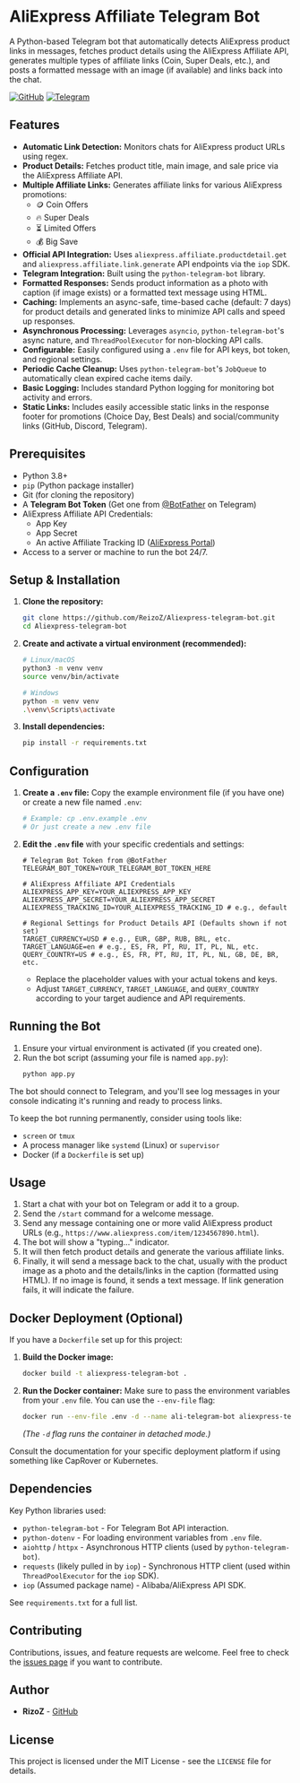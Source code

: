 # AliExpress Affiliate Telegram Bot

A Python-based Telegram bot that automatically detects AliExpress product links in messages, fetches product details using the AliExpress Affiliate API, generates multiple types of affiliate links (Coin, Super Deals, etc.), and posts a formatted message with an image (if available) and links back into the chat.

[![GitHub](https://img.shields.io/badge/GitHub-ReizoZ-blue?style=flat-square&logo=github)](https://github.com/ReizoZ) [![Telegram](https://img.shields.io/badge/Telegram-AliBot-blue?style=flat-square&logo=telegram)](https://t.me/Alixpress_discount_bot)
<!-- Optional: Add a Telegram link badge if you have a public bot/channel -->
<!-- [![Telegram](https://img.shields.io/badge/Telegram-Bot%20Channel-blue?style=flat-square&logo=telegram)](https://t.me/YourBotOrChannelLink) -->

## Features

*   **Automatic Link Detection:** Monitors chats for AliExpress product URLs using regex.
*   **Product Details:** Fetches product title, main image, and sale price via the AliExpress Affiliate API.
*   **Multiple Affiliate Links:** Generates affiliate links for various AliExpress promotions:
    *   🪙 Coin Offers
    *   🔥 Super Deals
    *   ⏳ Limited Offers
    *   💰 Big Save
*   **Official API Integration:** Uses `aliexpress.affiliate.productdetail.get` and `aliexpress.affiliate.link.generate` API endpoints via the `iop` SDK.
*   **Telegram Integration:** Built using the `python-telegram-bot` library.
*   **Formatted Responses:** Sends product information as a photo with caption (if image exists) or a formatted text message using HTML.
*   **Caching:** Implements an async-safe, time-based cache (default: 7 days) for product details and generated links to minimize API calls and speed up responses.
*   **Asynchronous Processing:** Leverages `asyncio`, `python-telegram-bot`'s async nature, and `ThreadPoolExecutor` for non-blocking API calls.
*   **Configurable:** Easily configured using a `.env` file for API keys, bot token, and regional settings.
*   **Periodic Cache Cleanup:** Uses `python-telegram-bot`'s `JobQueue` to automatically clean expired cache items daily.
*   **Basic Logging:** Includes standard Python logging for monitoring bot activity and errors.
*   **Static Links:** Includes easily accessible static links in the response footer for promotions (Choice Day, Best Deals) and social/community links (GitHub, Discord, Telegram).

## Prerequisites

*   Python 3.8+
*   `pip` (Python package installer)
*   Git (for cloning the repository)
*   A **Telegram Bot Token** (Get one from [@BotFather](https://t.me/BotFather) on Telegram)
*   AliExpress Affiliate API Credentials:
    *   App Key
    *   App Secret
    *   An active Affiliate Tracking ID ([AliExpress Portal](https://portals.aliexpress.com/))
*   Access to a server or machine to run the bot 24/7.

## Setup & Installation

1.  **Clone the repository:**
    ```bash
    git clone https://github.com/ReizoZ/Aliexpress-telegram-bot.git
    cd Aliexpress-telegram-bot
    ```

2.  **Create and activate a virtual environment (recommended):**
    ```bash
    # Linux/macOS
    python3 -m venv venv
    source venv/bin/activate

    # Windows
    python -m venv venv
    .\venv\Scripts\activate
    ```

3.  **Install dependencies:**
    ```bash
    pip install -r requirements.txt
    ```
## Configuration

1.  **Create a `.env` file:**
    Copy the example environment file (if you have one) or create a new file named `.env`:
    ```bash
    # Example: cp .env.example .env
    # Or just create a new .env file
    ```

2.  **Edit the `.env` file** with your specific credentials and settings:
    ```dotenv
    # Telegram Bot Token from @BotFather
    TELEGRAM_BOT_TOKEN=YOUR_TELEGRAM_BOT_TOKEN_HERE

    # AliExpress Affiliate API Credentials
    ALIEXPRESS_APP_KEY=YOUR_ALIEXPRESS_APP_KEY
    ALIEXPRESS_APP_SECRET=YOUR_ALIEXPRESS_APP_SECRET
    ALIEXPRESS_TRACKING_ID=YOUR_ALIEXPRESS_TRACKING_ID # e.g., default

    # Regional Settings for Product Details API (Defaults shown if not set)
    TARGET_CURRENCY=USD # e.g., EUR, GBP, RUB, BRL, etc.
    TARGET_LANGUAGE=en # e.g., ES, FR, PT, RU, IT, PL, NL, etc.
    QUERY_COUNTRY=US # e.g., ES, FR, PT, RU, IT, PL, NL, GB, DE, BR, etc.

    ```
    *   Replace the placeholder values with your actual tokens and keys.
    *   Adjust `TARGET_CURRENCY`, `TARGET_LANGUAGE`, and `QUERY_COUNTRY` according to your target audience and API requirements.

## Running the Bot

1.  Ensure your virtual environment is activated (if you created one).
2.  Run the bot script (assuming your file is named `app.py`):
    ```bash
    python app.py
    ```

The bot should connect to Telegram, and you'll see log messages in your console indicating it's running and ready to process links.

To keep the bot running permanently, consider using tools like:
*   `screen` or `tmux`
*   A process manager like `systemd` (Linux) or `supervisor`
*   Docker (if a `Dockerfile` is set up)

## Usage

1.  Start a chat with your bot on Telegram or add it to a group.
2.  Send the `/start` command for a welcome message.
3.  Send any message containing one or more valid AliExpress product URLs (e.g., `https://www.aliexpress.com/item/1234567890.html`).
4.  The bot will show a "typing..." indicator.
5.  It will then fetch product details and generate the various affiliate links.
6.  Finally, it will send a message back to the chat, usually with the product image as a photo and the details/links in the caption (formatted using HTML). If no image is found, it sends a text message. If link generation fails, it will indicate the failure.

## Docker Deployment (Optional)

If you have a `Dockerfile` set up for this project:

1.  **Build the Docker image:**
    ```bash
    docker build -t aliexpress-telegram-bot .
    ```

2.  **Run the Docker container:**
    Make sure to pass the environment variables from your `.env` file. You can use the `--env-file` flag:
    ```bash
    docker run --env-file .env -d --name ali-telegram-bot aliexpress-telegram-bot
    ```
    *(The `-d` flag runs the container in detached mode.)*

Consult the documentation for your specific deployment platform if using something like CapRover or Kubernetes.

## Dependencies

Key Python libraries used:

*   `python-telegram-bot` - For Telegram Bot API interaction.
*   `python-dotenv` - For loading environment variables from `.env` file.
*   `aiohttp` / `httpx` - Asynchronous HTTP clients (used by `python-telegram-bot`).
*   `requests` (likely pulled in by `iop`) - Synchronous HTTP client (used within `ThreadPoolExecutor` for the `iop` SDK).
*   `iop` (Assumed package name) - Alibaba/AliExpress API SDK.

See `requirements.txt` for a full list.

## Contributing

Contributions, issues, and feature requests are welcome. Feel free to check the [issues page](https://github.com/ReizoZ/Aliexpress-telegram-bot.git/issues) if you want to contribute.

## Author

*   **RizoZ** - [GitHub](https://github.com/ReizoZ)

## License

This project is licensed under the MIT License - see the `LICENSE` file for details.
